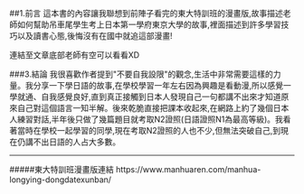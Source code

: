##1.前言
這本書的內容讓我聯想到前陣子看完的東大特訓班的漫畫版,故事描述老師如何幫助吊車尾學生考上日本第一學府東京大學的故事,裡面描述到許多學習技巧以及讀書心態,後悔沒有在國中就追這部漫畫!

連結至文章底部老師有空可以看看XD



###3.結論
我很喜歡作者提到"不要自我設限"的觀念,生活中非常需要這樣的力量。我分享一下學日語的故事,在學校學習一年左右因為興趣是看動漫,所以感覺一學就通、自我感覺良好,直到真正接觸到日本人發現自己一句都講不出來才知道原來自己對這個語言一知半解。後來乾脆直接把課本收起來,在網路上約了幾個日本人練習對話,半年後只做了幾篇題目就考取N2證照(日語證照N1為最高等級)。我看著當時在學校一起學習的同學,現在考取N2證照的人也不少,但無法突破自己,到現在仍講不出日語的人占大多數。




<hr>
#####東大特訓班漫畫版連結
https://www.manhuaren.com/manhua-longying-dongdatexunban/
